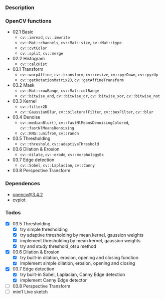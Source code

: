 ### Description

### OpenCV functions
- 02.1 Basic
    - `cv::imread`, `cv::imwrite`
    - `cv::Mat::channels`, `cv::Mat::size`, `cv::Mat::type`
    - `cv::cvtColor`
    - `cv::split`, `cv::merge`
- 02.2 Histogram
    - `cv::calcHist`
- 03.1 Transform
    - `cv::warpAffine`, `cv::transform`, `cv::resize`, `cv::pyrDown`, `cv::pyrUp`
    - `cv::getRotationMatrix2D`, `cv::getAffineTransform`
- 03.2 Mask
    - `cv::Mat::rowRange`, `cv::Mat::colRange`
    - `cv::bitwise_and`, `cv::bitwise_or`, `cv::bitwise_xor`,  `cv::bitwise_not`
- 03.3 Kernel
    - `cv::filter2D`
    - `cv::GaussianBlur`, `cv::bilateralFilter`, `cv::boxFilter`, `cv::blur`
- 03.4 Denoise
    - `cv::medianBlur()`, `cv::fastNlMeansDenoisingColored`, `cv::fastNlMeansDenoising`
    - `cv::RNG::unifrom`, `cv::randn`
- 03.5 Thresholding
    - `cv::threshold`, `cv::adaptiveThreshold`
- 03.6 Dilation & Erosion
    - `cv::dilate`, `cv::erode`, `cv::morphologyEx`
- 03.7 Edge detection
    - `cv::Sobel`, `cv::Laplacian`, `cv::Canny`
- 03.8 Perspective Transform


### Dependences
- opencv@3.4.2
- cvplot

### Todos

- [x] 03.5 Thresholding
    - [x] try simple thresholding
    - [x] try adaptive thresholding by mean kernel, gaussion weights
    - [x] implement thresholding by mean kernel, gaussion weights
    - [x] try and study threshold_otsu method
- [x] 03.6 Dilation & Erosion
    - [x] try built-in dilation, erosion, opening and closing function
    - [x] implement simple dilation, erosion, opening and closing
- [x] 03.7 Edge detection
    - [x] try built-in Sobel, Laplacian, Canny Edge detection
    - [x] implement Canny Edge detector
- [ ] 03.8 Perspective Transform
- [ ] mini1 Live sketch
